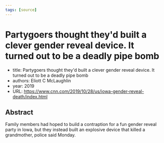 ```yaml
---
tags: [source]
---
```


# Partygoers thought they&#x27;d built a clever gender reveal device. It turned out to be a deadly pipe bomb

- title: Partygoers thought they&#x27;d built a clever gender reveal device. It turned out to be a deadly pipe bomb
- authors: Eliott C McLaughlin
- year: 2019
- URL: https://www.cnn.com/2019/10/28/us/iowa-gender-reveal-death/index.html

## Abstract
Family members had hoped to build a contraption for a fun gender reveal party in Iowa, but they instead built an explosive device that killed a grandmother, police said Monday.
